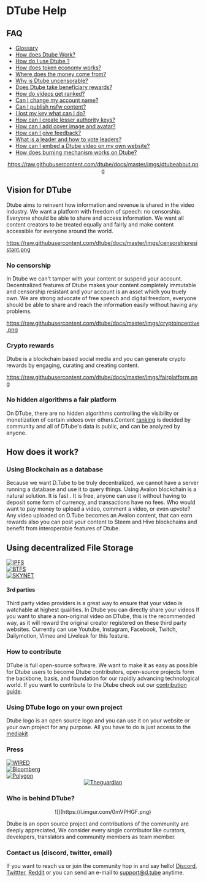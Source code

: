 # DTube Help

## FAQ
-  [Glossary](/wiki/faq/glossary)
-  [How does Dtube Work?](/wiki/faq/how-does-dtube-work)
-  [How do I use Dtube ?](/wiki/faq/how-do-i-use-dtube)
-  [How does token economy works?](/wiki/faq/how-does-token-economy-works)
-  [Where does the money come from?](/wiki/faq/where-does-the-money-come-from)
-  [Why is Dtube uncensorable?](/wiki/faq/why-is-dtube-uncensorable)
-  [Does Dtube take beneficiary rewards?](/wiki/faq/does-dtube-take-beneficiary-rewards)
-  [How do videos get ranked?](/wiki/faq/how-do-videos-get-ranked)
-  [Can I change my account name?](/wiki/faq/can-i-change-my-account-name)
-  [Can I publish nsfw content?](/wiki/faq/can-i-publish-nsfw-content)
-  [I lost my key what can I do?](/wiki/faq/i-lost-my-key-what-can-i-do)
-  [How can I create lesser authority keys?](/wiki/faq/how-can-i-create-lesser-authority-keys)
-  [How can I add cover image and avatar?](/wiki/faq/how-can-i-add-cover-image-and-avatar)
-  [How can I give feedback?](/wiki/faq/giving-feedback)
-  [What is a leader and how to vote leaders?](/wiki/leaders)
-  [How can I embed a Dtube video on my own website?](wiki/faq/how-can-i-embed-a-dtube-video-on-my-own-website)
-  [How does burning mechanism works on Dtube?](wiki/faq/how-does-token-burning-mechanism-work-on-dtube)


<center>

https://raw.githubusercontent.com/dtube/docs/master/imgs/dtubeabout.png

</center>

## Vision for DTube
Dtube aims to reinvent how information and revenue is shared in the video industry. We want a platform with freedom of speech: no censorship. Everyone should be able to share and access information. We want all content creators to be treated equally and fairly and make content accessible for everyone around the world.

<p><div>

https://raw.githubusercontent.com/dtube/docs/master/imgs/censorshipresistant.png

</div></p>

### No censorship
In Dtube we can't tamper with your content or suspend your account. Decentralized features of Dtube makes your content  completely immutable and censorship resistant and your account is an asset which you truely own. We are strong advocate of free speech and digital freedom, everyone should be able to share and reach the information easily without having any problems. 

<p><div>

https://raw.githubusercontent.com/dtube/docs/master/imgs/cryptoincentive.png

</div></p>

### Crypto rewards
Dtube is a blockchain based social media and you can generate crypto rewards by engaging, curating and creating content.

<p><div>

https://raw.githubusercontent.com/dtube/docs/master/imgs/fairplatform.png

</div></p>

### No hidden algorithms a fair platform
On DTube, there are no hidden algorithms controlling the visibility or monetization of certain videos over others.Content [ranking](wiki/video-rankings) is decided by community and  all of DTube's data is public, and can be analyzed by anyone.

## How does it work?

### Using Blockchain as a database
Because we want D.Tube to be truly decentralized, we cannot have a server running a database and use it to query things. Using Avalon blockchain is a natural solution. It is fast . It is free, anyone can use it without having to deposit some form of currency, and transactions have no fees. Who would want to pay money to upload a video, comment a video, or even upvote? Any video uploaded on D.Tube becomes an Avalon content, that can earn rewards also you can post your content to Steem and Hive blockchains and benefit from interoperable features of Dtube.

<h2>Using decentralized File Storage</h2>

<div class="ui grid">
  <div class="five wide column">
    <a href="wiki/ipfs"><img src="https://raw.githubusercontent.com/dtube/docs/master/imgs/IPFS%201.png" alt="IPFS"></a>
  </div>
  <div class="five wide column">
   <a href="wiki/btfs"> <img src="https://github.com/dtube/docs/blob/master/imgs/BTFS%201.png" alt="BTFS"></a>
  </div>
  <div class="five wide column">
   <a href="wiki/skynet"> <img src="https://raw.githubusercontent.com/dtube/docs/master/imgs/skynet.png" alt="SKYNET"></a>
  </div>
</div>

#### 3rd parties
Third party video providers is a great way to ensure that your video is watchable at highest qualities. In Dtube you can directly share your videos If you want to share a non-original video on DTube, this is the recommended way, as it will reward the original creator registered on these third party websites. Currently can use  Youtube, Instagram, Facebook, Twitch, Dailymotion, Vimeo and Liveleak for this feature.

### How to contribute
DTube is full open-source software. We want to make it as easy as possible for Dtube users to become Dtube contributors, open-source projects form the backbone, basis, and foundation for our rapidly advancing technological world. If you want to contribute to the Dtube check out our [contribution guide](wiki/contribution). 
### Using DTube logo on your own project
Dtube logo is an open source logo and you can use it on your website or your own project for any purpose. All you have to do is just access to the [mediakit](https://github.com/dtube/about/tree/master/img/kit)

### Press

<div class="ui grid">
  <div class="five wide column">
    <a href="https://www.wired.com/story/the-decentralized-internet-is-here-with-some-glitches/"><img src="https://raw.githubusercontent.com/dtube/docs/master/imgs/wired%20png.png" alt="WIRED"></a>
  </div>
  <div class="five wide column">
    <a href="https://www.bloomberg.com/news/articles/2018-04-10/youtube-and-facebook-are-losing-creators-to-blockchain-powered-rivals"><img src="https://raw.githubusercontent.com/dtube/docs/master/imgs/bloomberg.png" alt="Bloomberg"></a>
  </div>
  <div class="five wide column">
    <a href="https://www.polygon.com/2018/3/7/17087668/steemit-dtube-bitchute-youtube-purge"><img src="https://raw.githubusercontent.com/dtube/docs/master/imgs/Polygon_logo.svg.png" alt="Polygon"></a>
  </div>
</div>
<center>
<a href="https://www.theguardian.com/technology/2018/sep/08/decentralisation-next-big-step-for-the-world-wide-web-dweb-data-internet-censorship-brewster-kahle"><img src="https://raw.githubusercontent.com/dtube/docs/master/imgs/the%20guardian.png" alt="Theguardian"></a>
</center>

### Who is behind DTube?

<center>
![](https://i.imgur.com/0mVPHGF.png)
</center>

Dtube is an open source project and contributions of the community are deeply appreciated, We consider every single contributor like curators, developers, translators and community members as team member.

### Contact us (discord, twitter, email)

If you want to reach us or join the community hop in and say hello! [Discord](https://discord.com/invite/dtube), [Twittter](https://twitter.com/dtube_official), [Reddit](https://www.reddit.com/r/dtube/) or you can send an e-mail to support@d.tube anytime.
